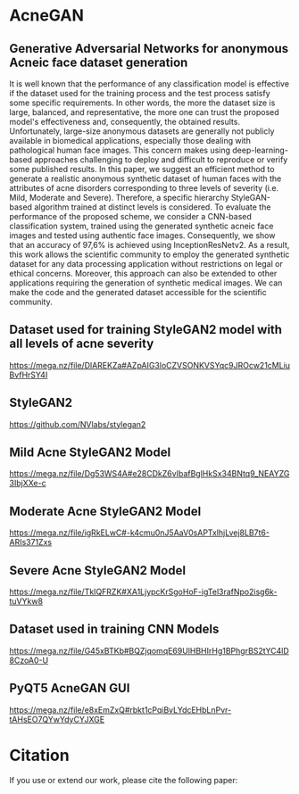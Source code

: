 # AcneGAN
## Generative Adversarial Networks for anonymous Acneic face dataset generation

It is well known that the performance of any classification model is effective if the dataset used for the training process and the test process satisfy some specific requirements. In other words, the more the dataset size is large, balanced, and representative, the more one can trust the proposed model's effectiveness and, consequently, the obtained results. Unfortunately, large-size anonymous datasets are generally not publicly available in biomedical applications, especially those dealing with pathological human face images. This concern makes using deep-learning-based approaches challenging to deploy and difficult to reproduce or verify some published results. In this paper, we suggest an efficient method to generate a realistic anonymous synthetic dataset of human faces with the attributes of acne disorders corresponding to three levels of severity (i.e. Mild, Moderate and Severe). Therefore, a specific hierarchy StyleGAN-based algorithm trained at distinct levels is considered. To evaluate the performance of the proposed scheme, we consider a CNN-based classification system, trained using the generated synthetic acneic face images and tested using authentic face images. Consequently, we show that an accuracy of 97,6\% is achieved using InceptionResNetv2.
As a result, this work allows the scientific community to employ the generated synthetic dataset for any data processing application without restrictions on legal or ethical concerns. Moreover, this approach can also be extended to other applications requiring the generation of synthetic medical images. We can make the code and the generated dataset accessible for the scientific community.



## Dataset used for training StyleGAN2 model with all levels of acne severity
https://mega.nz/file/DlAREKZa#AZpAIG3loCZVSONKVSYqc9JROcw21cMLiuBvfHrSY4I

## StyleGAN2
https://github.com/NVlabs/stylegan2

## Mild Acne StyleGAN2 Model
https://mega.nz/file/Dg53WS4A#e28CDkZ6vIbafBglHkSx34BNtq9_NEAYZG3IbjXXe-c

## Moderate Acne StyleGAN2 Model
https://mega.nz/file/igRkELwC#-k4cmu0nJ5AaV0sAPTxlhjLvej8LB7t6-ARIs371Zxs

## Severe Acne StyleGAN2 Model
https://mega.nz/file/TkIQFRZK#XA1LjypcKrSgoHoF-igTel3rafNpo2isg6k-tuVYkw8

## Dataset used in training CNN Models
https://mega.nz/file/G45xBTKb#BQZjqomqE69UlHBHIrHg1BPhgrBS2tYC4lD8CzoA0-U

## PyQT5 AcneGAN GUI
https://mega.nz/file/e8xEmZxQ#rbkt1cPqiBvLYdcEHbLnPvr-tAHsEO7QYwYdyCYJXGE

# Citation
If you use or extend our work, please cite the following paper:


